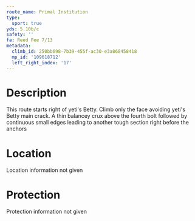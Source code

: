 ```yaml
---
route_name: Primal Institution
type:
  sport: true
yds: 5.10b/c
safety: ''
fa: Reed Fee 7/13
metadata:
  climb_id: 250bb698-7b39-455f-ac30-e3a868458418
  mp_id: '109618712'
  left_right_index: '17'
---
```

# Description
This route starts right of yeti's Betty. Climb only the face avoiding yeti's Betty main crack. A thin balancey crux above the fourth bolt followed by continuous small edges leading to another tough section right before the anchors

# Location
Location information not given

# Protection
Protection information not given
